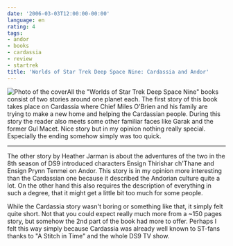 ```yaml
---
date: '2006-03-03T12:00:00-00:00'
language: en
rating: 4
tags:
- andor
- books
- cardassia
- review
- startrek
title: 'Worlds of Star Trek Deep Space Nine: Cardassia and Andor'
---
```



<img src="http://www.zerokspot.com/uploads/worldsofds9_1.jpg" alt="Photo of the cover" class="left"/>All the "Worlds of Star Trek Deep Space Nine" books consist of two stories around one planet each. The first story of this book takes place on Cardassia where Chief Miles O'Brien and his family are trying to make a new home and helping the Cardassian people. During this story the reader also meets some other familiar faces like Garak and the former Gul Macet. Nice story but in my opinion nothing really special. Especially the ending somehow simply was too quick.

-------------------------------

The other story by Heather Jarman is about the adventures of the two in the 8th season of DS9 introduced characters Ensign Thirishar ch'Thane and Ensign Prynn Tenmei on Andor. This story is in my opinion more interesting than the Cardassian one because it described the Andorian culture quite a lot. On the other hand this also requires the description of everything in such a degree, that it might get a little bit too much for some people.

While the Cardassia story wasn't boring or something like that, it simply felt quite short. Not that you could expect really much more from a ~150 pages story, but somehow the 2nd part of the book had more to offer. Perhaps I felt this way simply because Cardassia was already well known to ST-fans thanks to "A Stitch in Time" and the whole DS9 TV show.